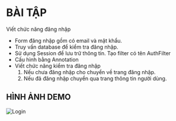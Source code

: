 # BÀI TẬP
Viết chức năng đăng nhập
- Form đăng nhập gồm có email và mật khẩu.
- Truy vấn database để kiểm tra đăng nhập.
- Sử dụng Session để lưu trữ thông tin.
Tạo filter có tên AuthFilter
- Cấu hình bằng Annotation
- Viết chức năng kiểm tra đăng nhập
    1. Nếu chưa đăng nhập cho chuyển về trang đăng nhập.
    2. Nếu đã đăng nhập chuyển qua trang thông tin người dùng.
## HÌNH ẢNH DEMO
![Login](https://media-exp1.licdn.com/dms/image/C5622AQEyHTQ-PkK3Rg/feedshare-shrink_2048_1536/0/1658993917439?e=1661990400&v=beta&t=B6VKAfkF8vcT2UBBqhQfGOFJ7Y1c8_a7U_Ttqmr2wyQ)
